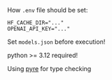 How `.env` file should be set:
```
HF_CACHE_DIR="..."
OPENAI_API_KEY="..."
```

Set `models.json` before execution!

python >= 3.12 required!

Using [pyre](https://pyre-check.org) for type checking